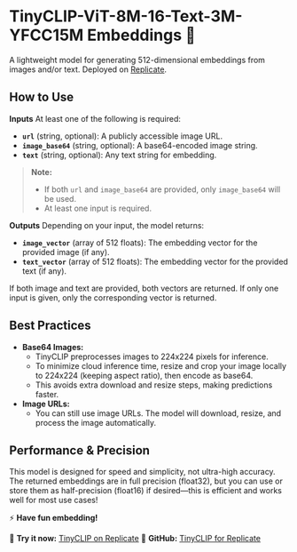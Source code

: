 # TinyCLIP-ViT-8M-16-Text-3M-YFCC15M Embeddings 🚀

A lightweight model for generating 512-dimensional embeddings from images and/or text.
Deployed on [Replicate](https://replicate.com/negu63/tinyclip).

## How to Use

**Inputs**
At least one of the following is required:

- **`url`** (string, optional): A publicly accessible image URL.
- **`image_base64`** (string, optional): A base64-encoded image string.
- **`text`** (string, optional): Any text string for embedding.

> **Note:**
> - If both `url` and `image_base64` are provided, only `image_base64` will be used.
> - At least one input is required.

**Outputs**
Depending on your input, the model returns:

- **`image_vector`** (array of 512 floats): The embedding vector for the provided image (if any).
- **`text_vector`** (array of 512 floats): The embedding vector for the provided text (if any).

If both image and text are provided, both vectors are returned.
If only one input is given, only the corresponding vector is returned.

## Best Practices

- **Base64 Images:**
    - TinyCLIP preprocesses images to 224x224 pixels for inference.
    - To minimize cloud inference time, resize and crop your image locally to 224x224 (keeping aspect ratio), then encode as base64.
    - This avoids extra download and resize steps, making predictions faster.
- **Image URLs:**
    - You can still use image URLs. The model will download, resize, and process the image automatically.


## Performance \& Precision

This model is designed for speed and simplicity, not ultra-high accuracy.
The returned embeddings are in full precision (float32), but you can use or store them as half-precision (float16) if desired—this is efficient and works well for most use cases!

⚡ **Have fun embedding!**

🚀 **Try it now:** [TinyCLIP on Replicate](https://replicate.com/negu63/tinyclip)
🔗 **GitHub:** [TinyCLIP for Replicate](https://github.com/negu63/tinyclip)
